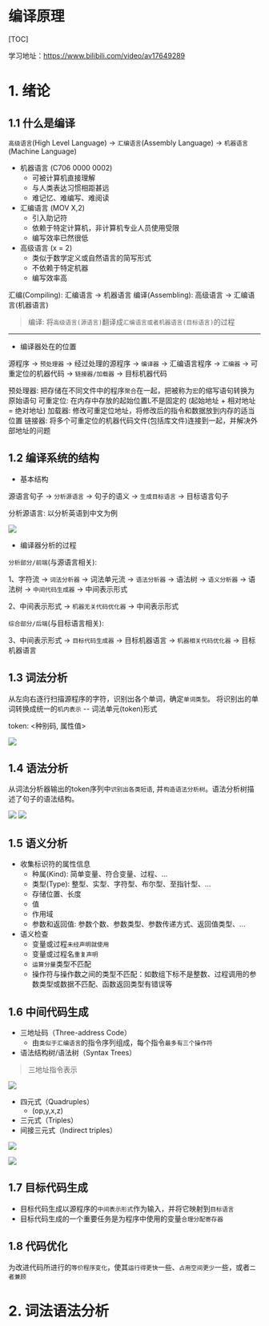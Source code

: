 # 编译原理

[TOC]

学习地址：https://www.bilibili.com/video/av17649289

# 1. 绪论

## 1.1 什么是编译

`高级语言`(High Level Language) -> `汇编语言`(Assembly Language) -> `机器语言`(Machine Language)

* 机器语言 (C706 0000 0002)
	* 可被计算机直接理解
	* 与人类表达习惯相距甚远
	* 难记忆、难编写、难阅读
* 汇编语言 (MOV X,2)
	* 引入助记符
	* 依赖于特定计算机，非计算机专业人员使用受限
	* 编写效率已然很低
* 高级语言 (x = 2)
	* 类似于数学定义或自然语言的简写形式
	* 不依赖于特定机器
	* 编写效率高

汇编(Compiling): 汇编语言 -> 机器语言
编译(Assembling): 高级语言 -> 汇编语言(机器语言)

> 编译: 将`高级语言(源语言)`翻译成`汇编语言或者机器语言(目标语言)`的过程

--- 

* 编译器处在的位置

源程序 -> `预处理器` -> 经过处理的源程序 -> `编译器` -> 汇编语言程序 -> `汇编器` -> 可重定位的机器代码 -> `链接器/加载器` -> 目标机器代码

预处理器: 把存储在不同文件中的程序`聚合`在一起，把被称为`宏`的缩写语句转换为原始语句
可重定位: 在内存中存放的起始位置L不是固定的 (起始地址 + 相对地址 = 绝对地址)
加载器: 修改可重定位地址，将修改后的指令和数据放到内存的适当位置
链接器: 将多个可重定位的机器代码文件(包括库文件)连接到一起，并解决外部地址的问题

## 1.2 编译系统的结构

* 基本结构

源语言句子 -> `分析源语言` -> 句子的语义 -> `生成目标语言` -> 目标语言句子

分析源语言: 以分析英语到中文为例

![](http://ice-img.pigutu.com/2019-03-02-143556.png)


* 编译器分析的过程

`分析部分/前端`(与源语言相关): 

1、字符流 -> `词法分析器` -> 词法单元流 -> `语法分析器` -> 语法树 -> `语义分析器` -> 语法树 -> `中间代码生成器` -> 中间表示形式

2、中间表示形式 -> `机器无关代码优化器` -> 中间表示形式

`综合部分/后端`(与目标语言相关):

3、中间表示形式 -> `目标代码生成器` -> 目标机器语言 -> `机器相关代码优化器` -> 目标机器语言

## 1.3 词法分析

从左向右逐行扫描源程序的字符，识别出各个单词，确定`单词类型`。
将识别出的单词转换成统一的`机内表示` -- 词法单元(token)形式

token: <种别码, 属性值>

![](http://ice-img.pigutu.com/2019-03-02-145004.png)

 
## 1.4 语法分析

从词法分析器输出的token序列中`识别出各类短语`, 并`构造语法分析树`。语法分析树描述了句子的语法结构。

![](http://ice-img.pigutu.com/2019-03-02-145832.png)
![](http://ice-img.pigutu.com/2019-03-02-145923.png)

## 1.5 语义分析

* 收集标识符的属性信息
	* 种属(Kind): 简单变量、符合变量、过程、...
	* 类型(Type): 整型、实型、字符型、布尔型、至指针型、...
	* 存储位置、长度
	* 值
	* 作用域
	* 参数和返回值: 参数个数、参数类型、参数传递方式、返回值类型、...
* 语义检查
	* 变量或过程`未经声明就使用`
	* 变量或过程名`重复声明`
	* `运算分量`类型不匹配
	* 操作符与操作数之间的类型不匹配：如数组下标不是整数、过程调用的参数类型或数据不匹配、函数返回类型有错误等

## 1.6 中间代码生成

* 三地址码（Three-address Code）
	* 由`类似于汇编语言`的指令序列组成，每个指令`最多有三个操作符`
* 语法结构树/语法树（Syntax Trees）

> 三地址指令表示

![](http://ice-img.pigutu.com/2019-03-02-153000.png)

* 四元式（Quadruples）
	* (op,y,x,z)
* 三元式（Triples）
* 间接三元式（Indirect triples）

![](http://ice-img.pigutu.com/2019-03-02-153555.png)

![](http://ice-img.pigutu.com/2019-03-02-154028.png)


## 1.7 目标代码生成

* 目标代码生成以源程序的`中间表示形式`作为输入，并将它映射到`目标语言`
* 目标代码生成的一个重要任务是为程序中使用的变量`合理分配寄存器`

## 1.8 代码优化

为改进代码所进行的`等价程序变化`，使其`运行得更快`一些、`占用空间更少`一些，或者`二者兼顾`

# 2. 词法语法分析




